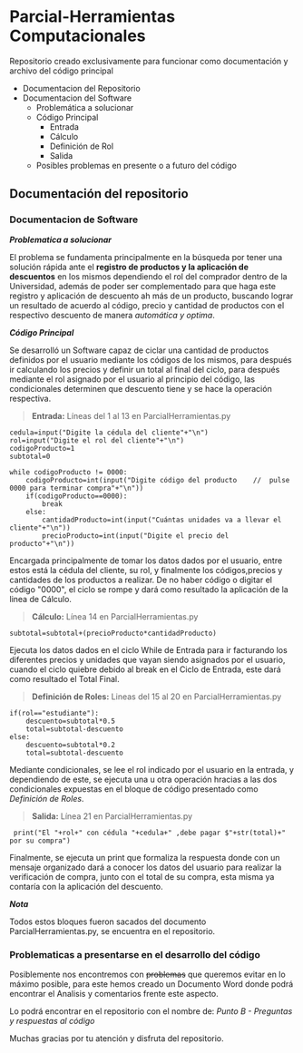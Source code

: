 # Parcial-Herramientas Computacionales
Repositorio creado exclusivamente para funcionar como documentación y archivo del código principal

* Documentacion del Repositorio
* Documentacion del Software
    - Problemática a solucionar
    - Código Principal
        + Entrada
        + Cálculo
        + Definición de Rol
        + Salida
    - Posibles problemas en presente o a futuro del código
 
## Documentación del repositorio

### Documentacion de Software

**_Problematica a solucionar_**

El problema se fundamenta principalmente en la búsqueda por tener una solución rápida ante el **registro de productos y la aplicación de descuentos** en los mismos dependiendo el rol del comprador dentro de la Universidad, además de poder ser complementado para que haga este registro y aplicación de descuento ah más de un producto, buscando lograr un resultado de acuerdo al código, precio y cantidad de productos con el respectivo descuento de manera _automática y optima_.

**_Código Principal_**

Se desarrolló un Software capaz de ciclar una cantidad de productos definidos por el usuario mediante los códigos de los mismos, para después ir calculando los precios y definir un total al final del ciclo, para después mediante el rol asignado por el usuario al principio del código, las condicionales determinen que descuento tiene y se hace la operación respectiva.

> **Entrada:**  Líneas del 1 al 13 en ParcialHerramientas.py

    cedula=input("Digite la cédula del cliente"+"\n")
    rol=input("Digite el rol del cliente"+"\n")
    codigoProducto=1
    subtotal=0
    
    while codigoProducto != 0000:
        codigoProducto=int(input("Digite código del producto    //  pulse 0000 para terminar compra"+"\n"))
        if(codigoProducto==0000):
            break
        else:
            cantidadProducto=int(input("Cuántas unidades va a llevar el cliente"+"\n"))
            precioProducto=int(input("Digite el precio del producto"+"\n"))

Encargada principalmente de tomar los datos dados por el usuario, entre estos está la cédula del cliente, su rol, y finalmente los códigos,precios y cantidades de los productos
a realizar. De no haber código o digitar el código "0000", el ciclo se rompe y dará como resultado la aplicación de la linea de Cálculo.

> **Cálculo:** Línea 14 en ParcialHerramientas.py

    subtotal=subtotal+(precioProducto*cantidadProducto)
    
Ejecuta los datos dados en el ciclo While de Entrada para ir facturando los diferentes precios y unidades que vayan siendo asignados por el usuario, cuando el ciclo quiebre debido al break en el Ciclo de Entrada, este dará como resultado el Total Final.

> **Definición de Roles:** Lineas del 15 al 20 en ParcialHerramientas.py

    if(rol=="estudiante"):
        descuento=subtotal*0.5
        total=subtotal-descuento
    else:
        descuento=subtotal*0.2
        total=subtotal-descuento       

Mediante condicionales, se lee el rol indicado por el usuario en la entrada, y dependiendo de este, se ejecuta una u otra operación hracias a las dos condicionales expuestas en 
el bloque de código presentado como _Definición de Roles_.

> **Salida:** Línea 21 en ParcialHerramientas.py

     print("El "+rol+" con cédula "+cedula+" ,debe pagar $"+str(total)+" por su compra")
     
Finalmente, se ejecuta un print que formaliza la respuesta donde con un mensaje organizado dará a conocer los datos del usuario para realizar la verificación de compra, junto
con el total de su compra, esta misma ya contaría con la aplicación del descuento.

**_Nota_**

Todos estos bloques fueron sacados del documento ParcialHerramientas.py, se encuentra en el repositorio.

### Problematicas a presentarse en el desarrollo del código

Posiblemente nos encontremos con ~~problemas~~ que queremos evitar en lo máximo posible, para este hemos creado un Documento Word donde podrá encontrar el Analisis y comentarios
frente este aspecto.

Lo podrá encontrar en el repositorio con el nombre de: _Punto B - Preguntas y respuestas al código_

Muchas gracias por tu atención y disfruta del repositorio.

